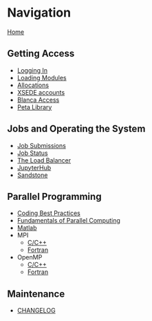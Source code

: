 # Navigation

[Home](Home)

## Getting Access
- [Logging In](Logging-In)
- [Loading Modules](Loading-Modules)
- [Allocations]()
- [XSEDE accounts](XSEDE)
- [Blanca Access]()
- [Peta Library]()

## Jobs and Operating the System
- [Job Submissions]()
- [Job Status]()
- [The Load Balancer](The-Load-Balancer-Tool)
- [JupyterHub]()
- [Sandstone]()

## Parallel Programming
- [Coding Best Practices](Coding-Best-Practices)
- [Fundamentals of Parallel Computing](Fundamentals-of-Parallel-Computing)
- [Matlab](Matlab)
- MPI
    + [C/C++](MPI-C--)
    + [Fortran](MPI-Fortran)
- OpenMP 
    + [C/C++](OpenMP-C--)
    + [Fortran](OpenMP-Fortran)

## Maintenance
- [CHANGELOG](CHANGELOG)